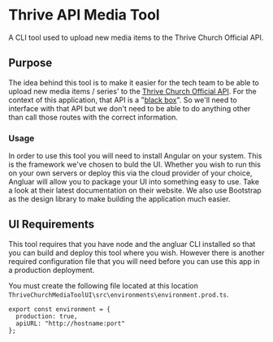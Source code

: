 # Thrive API Media Tool
A CLI tool used to upload new media items to the Thrive Church Official API.

## Purpose
The idea behind this tool is to make it easier for the tech team to be able to upload new media items / series' to the [Thrive Church Official API](https://github.com/ThriveCommunityChurch/ThriveChurchOfficialAPI/). For the context of this application, that API is a "[black box](https://en.wikipedia.org/wiki/Black_box)". So we'll need to interface with that API but we don't need to be able to do anything other than call those routes with the correct information.

### Usage
In order to use this tool you will need to install Angular on your system. This is the framework we've chosen to buld the UI. Whether you wish to run this on your own servers or deploy this via the cloud provider of your choice, Angluar will allow you to package your UI into something easy to use. Take a look at their latest documentation on their website. We also use Bootstrap as the design library to make building the application much easier.

## UI Requirements
  This tool requires that you have node and the angluar CLI installed so that you can build and deploy this tool where you wish. However there is another required configuration file that you will need before you can use this app in a production deployment.
  
  You must create the following file located at this location `ThriveChurchMediaToolUI\src\environments\environment.prod.ts`.
  
  ```
export const environment = {
    production: true,
    apiURL: "http://hostname:port"
};
  ```
